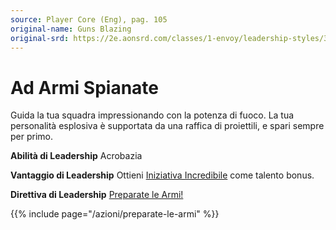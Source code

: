 ```yaml
---
source: Player Core (Eng), pag. 105
original-name: Guns Blazing
original-srd: https://2e.aonsrd.com/classes/1-envoy/leadership-styles/3-guns-blazing
---
```


# Ad Armi Spianate

Guida la tua squadra impressionando con la potenza di fuoco. La tua personalità
esplosiva è supportata da una raffica di proiettili, e spari sempre per primo.

**Abilità di Leadership** Acrobazia

**Vantaggio di Leadership** Ottieni
[Iniziativa Incredibile](/talenti/iniziativa-incredibile) come talento bonus.

**Direttiva di Leadership** [Preparate le Armi!](/azioni/preparate-le-armi)

{{% include page="/azioni/preparate-le-armi" %}}

